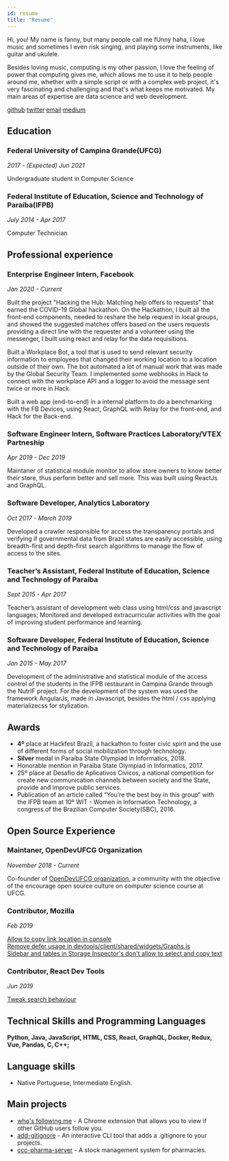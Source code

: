```yaml
---
id: resume
title: "Resume"
---
```


Hi, you! My name is fanny, but many people call me fUnny haha, I love music and sometimes I even risk singing, and playing some instruments, like guitar and ukulele.

Besides loving music, computing is my other passion, I love the feeling of power that computing gives me, which allows me to use it to help people around me, whether with a simple script or with a complex web project, it's very fascinating and challenging and that's what keeps me motivated. My main areas of expertise are data science and web development.

[github](https://github.com/fannyvieira)&middot;[twitter](https://twitter.com/fannyvieiira)&middot;[email](mailto:fanny.vieira@ccc.ufcg.edu.br)&middot;[medium](https://dev.to/fannyvieira)


## Education

### Federal University of Campina Grande(UFCG)
*2017 - (Expected) Jun 2021*

Undergraduate student in Computer Science


### Federal Institute of Education, Science and Technology of Paraíba(IFPB)
*July 2014 - Apr 2017*

Computer Technician


## Professional experience

### Enterprise Engineer Intern, Facebook
*Jan 2020 - Current*

Built the project "Hacking the Hub: Matching help offers to requests" that earned the COVID-19 Global hackathon. On the Hackathon, I built all the front-end components, needed to reshare the help request in local groups, and showed the suggested matches offers based on the users requests providing a direct line with the requester and a volunteer using the messenger, I built using react and relay for the data requisitions.

Built a Workplace Bot, a tool that is used to send relevant security information to employees that changed their working location to a location outside of their own. The bot automated a lot of manual work that was made by the Global Security Team. I implemented some webhooks in Hack to connect with the workplace API and a logger to avoid the message sent twice or more in Hack.

Built a web app (end-to-end) in a internal platform to do a benchmarking with the FB Devices, using React, GraphQL with Relay for the front-end, and Hack for the Back-end.



### Software Engineer Intern, Software Practices Laboratory/VTEX Partneship
*Apr 2019 - Dec 2019*

Maintaner of statistical module monitor to allow store owners to know better their store, thus perform better and sell more. This was built using ReactJs and GraphQL.

### Software Developer, Analytics Laboratory  
*Oct 2017 - March 2019*

Developed a crawler responsible for access the transparency portals and verifying if governmental data from Brazil states are easily accessible, using breadth-first and depth-first search algorithms to manage the flow of access to the sites.


### Teacher’s Assistant, Federal Institute of Education, Science and Technology of Paraíba  
*Sept 2015 - Apr 2017*

Teacher’s assistant of development web class using html/css and javascript languages; 
Monitored and developed extracurricular activities with the goal of improving student performance and learning.


### Software Developer, Federal Institute of Education, Science and Technology of Paraíba                 
*Jan 2015 - May 2017*

Development of the administrative and statistical module of the access control of the students in the IFPB restaurant in Campina Grande through the NutrIF project. For the development of the system was used the framework AngularJs, made in Javascript, besides the html / css applying materializecss for stylization.


## Awards
- **4º** place at Hackfest Brazil, a hackathon to foster civic spirit and the use of different forms of social mobilization through technology.
- **Silver** medal in Paraíba State Olympiad in Informatics, 2018.
- Honorable mention in Paraiba State Olympiad in Informatics, 2017.
- 25º place at Desafio de Aplicativos Cívicos, a national competition for create new communication channels between society and the State, provide and improve public services.
- Publication of an article called “You’re the best boy in this group” with the IFPB team at 10º WIT - Women in Information Technology, a congress of the Brazilian Computer Society(SBC), 2016.

## Open Source Experience

### Maintaner, OpenDevUFCG Organization  
*November 2018 - Current*

Co-founder of [OpenDevUFCG organization](https://github.com/OpenDevUFCG), a community with the objective of the encourage open source culture on computer science course at UFCG.


### Contributor, Mozilla
*Feb 2019*

[Allow to copy link location in console](https://bugzilla.mozilla.org/show_bug.cgi?id=1457111)  
[Remove defer usage in devtools/client/shared/widgets/Graphs.js](https://bugzilla.mozilla.org/show_bug.cgi?id=1533657)  
[Sidebar and tables in Storage Inspector's don't allow to select and copy text](https://bugzilla.mozilla.org/show_bug.cgi?id=1115363)  

### Contributor, React Dev Tools
*Jun 2019*

[Tweak search behaviour](https://github.com/bvaughn/react-devtools-experimental/pull/353)


## Technical Skills and Programming Languages

**Python, Java, JavaScript, HTML, CSS, React, GraphQL, Docker, Redux, Vue, Pandas, C, C++;**



## Language skills
- Native Portuguese, Intermediate English.


## Main projects

* [who's following me](https://github.com/FannyVieira/whosfollowingme.git) - A Chrome extension that allows you to view if other GitHub users follow you.
* [add-gitignore](https://github.com/FannyVieira/add-gitignore.git) - An interactive CLI tool that adds a .gitignore to your projects.
* [ccc-pharma-server](https://github.com/SpinnelSun/CCCPharmaServer.git) - A stock management system for pharmacies.
